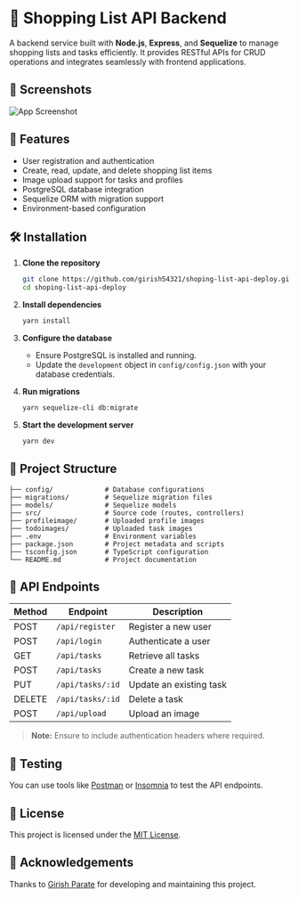 # 🛒 Shopping List API Backend

A backend service built with **Node.js**, **Express**, and **Sequelize** to manage shopping lists and tasks efficiently. It provides RESTful APIs for CRUD operations and integrates seamlessly with frontend applications.

## 📸 Screenshots

![App Screenshot](./assets/screenshot.png) <!-- Replace with actual screenshot path -->

## 🚀 Features

- User registration and authentication
- Create, read, update, and delete shopping list items
- Image upload support for tasks and profiles
- PostgreSQL database integration
- Sequelize ORM with migration support
- Environment-based configuration

## 🛠️ Installation

1. **Clone the repository**

   ```bash
   git clone https://github.com/girish54321/shoping-list-api-deploy.git
   cd shoping-list-api-deploy
   ```

2. **Install dependencies**

   ```bash
   yarn install
   ```

3. **Configure the database**

   - Ensure PostgreSQL is installed and running.
   - Update the `development` object in `config/config.json` with your database credentials.

4. **Run migrations**

   ```bash
   yarn sequelize-cli db:migrate
   ```

5. **Start the development server**

   ```bash
   yarn dev
   ```

## 📂 Project Structure

```
├── config/             # Database configurations
├── migrations/         # Sequelize migration files
├── models/             # Sequelize models
├── src/                # Source code (routes, controllers)
├── profileimage/       # Uploaded profile images
├── todoimages/         # Uploaded task images
├── .env                # Environment variables
├── package.json        # Project metadata and scripts
├── tsconfig.json       # TypeScript configuration
└── README.md           # Project documentation
```

## 📡 API Endpoints

| Method | Endpoint            | Description                  |
|--------|---------------------|------------------------------|
| POST   | `/api/register`     | Register a new user          |
| POST   | `/api/login`        | Authenticate a user          |
| GET    | `/api/tasks`        | Retrieve all tasks           |
| POST   | `/api/tasks`        | Create a new task            |
| PUT    | `/api/tasks/:id`    | Update an existing task      |
| DELETE | `/api/tasks/:id`    | Delete a task                |
| POST   | `/api/upload`       | Upload an image              |

> **Note:** Ensure to include authentication headers where required.

## 🧪 Testing

You can use tools like [Postman](https://www.postman.com/) or [Insomnia](https://insomnia.rest/) to test the API endpoints.

## 📄 License

This project is licensed under the [MIT License](./LICENSE).

## 🙌 Acknowledgements

Thanks to [Girish Parate](https://github.com/girish54321) for developing and maintaining this project.
